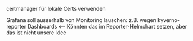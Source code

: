 certmanager für lokale Certs verwenden

Grafana soll ausserhalb von Monitoring lauschen:
   z.B. wegen kyverno-reporter Dashboards   <-- Könnten das im Reporter-Helmchart setzen, aber das ist nicht unsere Idee
